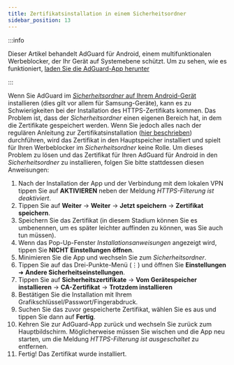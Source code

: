 ```yaml
---
title: Zertifikatsinstallation in einem Sicherheitsordner
sidebar_position: 13
---
```


:::info

Dieser Artikel behandelt AdGuard für Android, einem multifunktionalen Werbeblocker, der Ihr Gerät auf Systemebene schützt. Um zu sehen, wie es funktioniert, [laden Sie die AdGuard-App herunter](https://agrd.io/download-kb-adblock)

:::

Wenn Sie AdGuard im [*Sicherheitsordner* auf Ihrem Android-Gerät](https://www.samsung.com/uk/support/mobile-devices/what-is-the-secure-folder-and-how-do-i-use-it/) installieren (dies gilt vor allem für Samsung-Geräte), kann es zu Schwierigkeiten bei der Installation des HTTPS-Zertifikats kommen. Das Problem ist, dass der *Sicherheitsordner* einen eigenen Bereich hat, in dem die Zertifikate gespeichert werden. Wenn Sie jedoch alles nach der regulären Anleitung zur Zertifikatsinstallation ([hier beschrieben](/adguard-for-android/features/settings#https-filtering)) durchführen, wird das Zertifikat in den Hauptspeicher installiert und spielt für Ihren Werbeblocker im *Sicherheitsordner* keine Rolle. Um dieses Problem zu lösen und das Zertifikat für Ihren AdGuard für Android in den *Sicherheitsordner* zu installieren, folgen Sie bitte stattdessen diesen Anweisungen:

1. Nach der Installation der App und der Verbindung mit dem lokalen VPN tippen Sie auf **AKTIVIEREN** neben der Meldung *HTTPS-Filterung ist deaktiviert*.
1. Tippen Sie auf **Weiter** → **Weiter** → **Jetzt speichern** → **Zertifikat speichern**.
1. Speichern Sie das Zertifikat (in diesem Stadium können Sie es umbenennen, um es später leichter auffinden zu können, was Sie auch tun müssen).
1. Wenn das Pop-Up-Fenster *Installationsanweisungen* angezeigt wird, tippen Sie **NICHT** **Einstellungen öffnen**.
1. Minimieren Sie die App und wechseln Sie zum *Sicherheitsordner*.
1. Tippen Sie auf das Drei-Punkte-Menü (⋮) und öffnen Sie **Einstellungen** ➜ **Andere Sicherheitseinstellungen**.
1. Tippen Sie auf **Sicherheitszertifikate** → **Vom Gerätespeicher installieren** → **CA-Zertifikat** → **Trotzdem installieren**
1. Bestätigen Sie die Installation mit Ihrem Grafikschlüssel/Passwort/Fingerabdruck.
1. Suchen Sie das zuvor gespeicherte Zertifikat, wählen Sie es aus und tippen Sie dann auf **Fertig**.
1. Kehren Sie zur AdGuard-App zurück und wechseln Sie zurück zum Hauptbildschirm. Möglicherweise müssen Sie wischen und die App neu starten, um die Meldung *HTTPS-Filterung ist ausgeschaltet* zu entfernen.
1. Fertig! Das Zertifikat wurde installiert.
